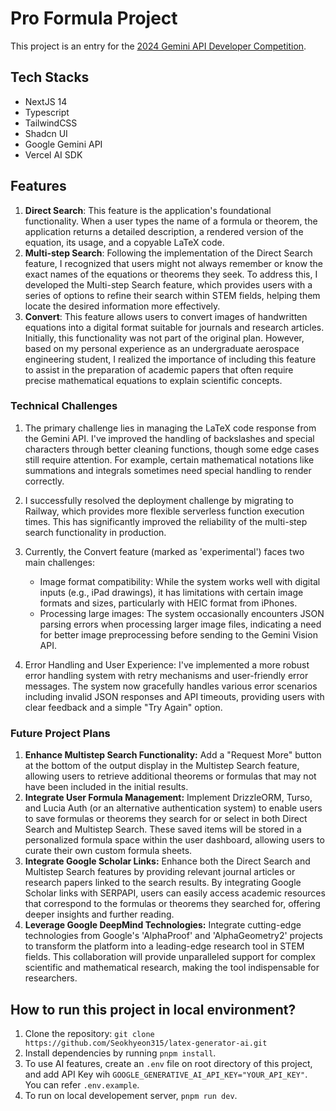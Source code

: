 # Pro Formula Project

This project is an entry for the [2024 Gemini API Developer Competition](https://ai.google.dev/competition).

## Tech Stacks

- NextJS 14
- Typescript
- TailwindCSS
- Shadcn UI
- Google Gemini API
- Vercel AI SDK

## Features

1. **Direct Search**: This feature is the application's foundational functionality. When a user types the name of a formula or theorem, the application returns a detailed description, a rendered version of the equation, its usage, and a copyable LaTeX code.
2. **Multi-step Search**: Following the implementation of the Direct Search feature, I recognized that users might not always remember or know the exact names of the equations or theorems they seek. To address this, I developed the Multi-step Search feature, which provides users with a series of options to refine their search within STEM fields, helping them locate the desired information more effectively.
3. **Convert**: This feature allows users to convert images of handwritten equations into a digital format suitable for journals and research articles. Initially, this functionality was not part of the original plan. However, based on my personal experience as an undergraduate aerospace engineering student, I realized the importance of including this feature to assist in the preparation of academic papers that often require precise mathematical equations to explain scientific concepts.

### Technical Challenges

1. The primary challenge lies in managing the LaTeX code response from the Gemini API. I've improved the handling of backslashes and special characters through better cleaning functions, though some edge cases still require attention. For example, certain mathematical notations like summations and integrals sometimes need special handling to render correctly.

2. I successfully resolved the deployment challenge by migrating to Railway, which provides more flexible serverless function execution times. This has significantly improved the reliability of the multi-step search functionality in production.

3. Currently, the Convert feature (marked as 'experimental') faces two main challenges:

   - Image format compatibility: While the system works well with digital inputs (e.g., iPad drawings), it has limitations with certain image formats and sizes, particularly with HEIC format from iPhones.
   - Processing large images: The system occasionally encounters JSON parsing errors when processing larger image files, indicating a need for better image preprocessing before sending to the Gemini Vision API.

4. Error Handling and User Experience: I've implemented a more robust error handling system with retry mechanisms and user-friendly error messages. The system now gracefully handles various error scenarios including invalid JSON responses and API timeouts, providing users with clear feedback and a simple "Try Again" option.

### Future Project Plans

1. **Enhance Multistep Search Functionality:** Add a "Request More" button at the bottom of the output display in the Multistep Search feature, allowing users to retrieve additional theorems or formulas that may not have been included in the initial results.
2. **Integrate User Formula Management:** Implement DrizzleORM, Turso, and Lucia Auth (or an alternative authentication system) to enable users to save formulas or theorems they search for or select in both Direct Search and Multistep Search. These saved items will be stored in a personalized formula space within the user dashboard, allowing users to curate their own custom formula sheets.
3. **Integrate Google Scholar Links:** Enhance both the Direct Search and Multistep Search features by providing relevant journal articles or research papers linked to the search results. By integrating Google Scholar links with SERPAPI, users can easily access academic resources that correspond to the formulas or theorems they searched for, offering deeper insights and further reading.
4. **Leverage Google DeepMind Technologies:** Integrate cutting-edge technologies from Google's 'AlphaProof' and 'AlphaGeometry2' projects to transform the platform into a leading-edge research tool in STEM fields. This collaboration will provide unparalleled support for complex scientific and mathematical research, making the tool indispensable for researchers.

## How to run this project in local environment?

1. Clone the repository: `git clone https://github.com/Seokhyeon315/latex-generator-ai.git
`
2. Install dependencies by running `pnpm install`.
3. To use AI features, create an `.env` file on root directory of this project, and add API Key wih `GOOGLE_GENERATIVE_AI_API_KEY="YOUR_API_KEY"`. You can refer `.env.example`.
4. To run on local developement server, `pnpm run dev`.
